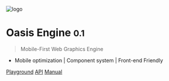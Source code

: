 ![logo](https://gw.alipayobjects.com/zos/bmw-prod/a3bd25c4-dc50-40f7-88ea-6004566481b0.svg)

# Oasis Engine <small>0.1</small>

> Mobile-First Web Graphics Engine

- Mobile optimization | Component system | Front-end Friendly

[Playground](/0.1/playground/)
[API](/0.1/api/globals.html)
[Manual](${book.manual}README.md)
